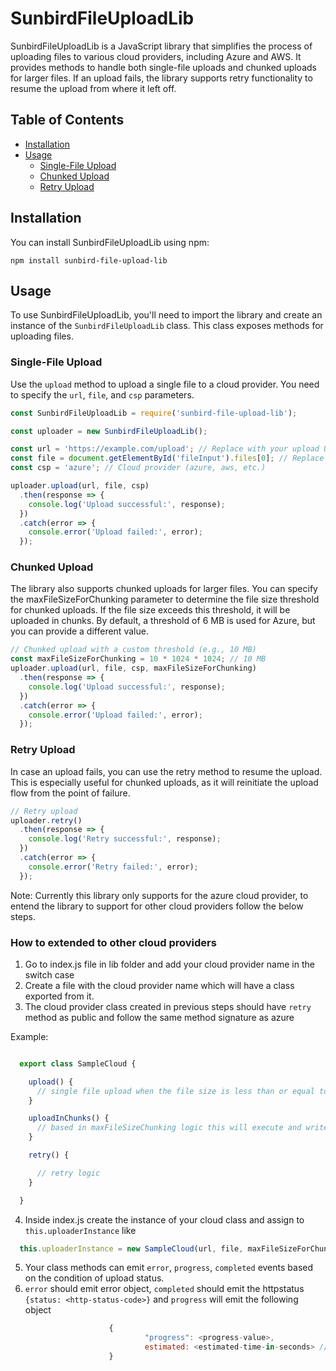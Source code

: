 # SunbirdFileUploadLib

SunbirdFileUploadLib is a JavaScript library that simplifies the process of uploading files to various cloud providers, including Azure and AWS. It provides methods to handle both single-file uploads and chunked uploads for larger files. If an upload fails, the library supports retry functionality to resume the upload from where it left off.

## Table of Contents

- [Installation](#installation)
- [Usage](#usage)
  - [Single-File Upload](#single-file-upload)
  - [Chunked Upload](#chunked-upload)
  - [Retry Upload](#retry-upload)
    
## Installation

You can install SunbirdFileUploadLib using npm:

`npm install sunbird-file-upload-lib`


## Usage

To use SunbirdFileUploadLib, you'll need to import the library and create an instance of the `SunbirdFileUploadLib` class. This class exposes methods for uploading files.

### Single-File Upload

Use the `upload` method to upload a single file to a cloud provider. You need to specify the `url`, `file`, and `csp` parameters.

```javascript
const SunbirdFileUploadLib = require('sunbird-file-upload-lib');

const uploader = new SunbirdFileUploadLib();

const url = 'https://example.com/upload'; // Replace with your upload URL
const file = document.getElementById('fileInput').files[0]; // Replace with your file input element
const csp = 'azure'; // Cloud provider (azure, aws, etc.)

uploader.upload(url, file, csp)
  .then(response => {
    console.log('Upload successful:', response);
  })
  .catch(error => {
    console.error('Upload failed:', error);
  });
```
### Chunked Upload
The library also supports chunked uploads for larger files. You can specify the maxFileSizeForChunking parameter to determine the file size threshold for chunked uploads. If the file size exceeds this threshold, it will be uploaded in chunks. By default, a threshold of 6 MB is used for Azure, but you can provide a different value.

```javascript
// Chunked upload with a custom threshold (e.g., 10 MB)
const maxFileSizeForChunking = 10 * 1024 * 1024; // 10 MB
uploader.upload(url, file, csp, maxFileSizeForChunking)
  .then(response => {
    console.log('Upload successful:', response);
  })
  .catch(error => {
    console.error('Upload failed:', error);
  });
```
### Retry Upload
In case an upload fails, you can use the retry method to resume the upload. This is especially useful for chunked uploads, as it will reinitiate the upload flow from the point of failure.

```javascript
// Retry upload
uploader.retry()
  .then(response => {
    console.log('Retry successful:', response);
  })
  .catch(error => {
    console.error('Retry failed:', error);
  });
```

Note: Currently this library only supports for the azure cloud provider, to entend the library to support for other cloud providers follow the below steps.

### How to extended to other cloud providers


1. Go to index.js file in lib folder and add your cloud provider name in the switch case
2. Create a file with the cloud provider name which will have a class exported from it.
3. The cloud provider class created in previous steps should have `retry` method as public and follow the same method signature as azure

Example: 

```javascript

  export class SampleCloud {

    upload() {
      // single file upload when the file size is less than or equal to maxFileSizeChunking
    }

    uploadInChunks() {
      // based in maxFileSizeChunking logic this will execute and write logic for same for your cloud provider
    }

    retry() {

      // retry logic
    }

  }

```
4. Inside  index.js create the instance of your cloud class and assign to `this.uploaderInstance` like

  ```javascript
    this.uploaderInstance = new SampleCloud(url, file, maxFileSizeForChunking, this.emit)

  ```
5. Your class methods can emit `error`, `progress`, `completed` events based on the condition of upload status.
6. `error` should emit error object, `completed` should emit the httpstatus `{status: <http-status-code>}` and `progress` will emit the following object
  ```javascript
                        {
                                "progress": <progress-value>,
                                estimated: <estimated-time-in-seconds> // this is optional
                        }
  ```

